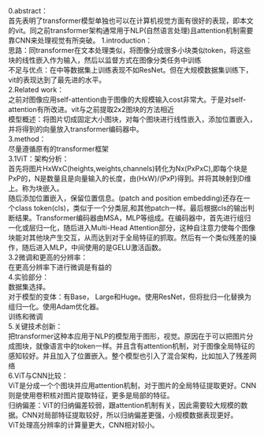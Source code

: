 0.abstract：  
首先表明了transformer模型单独也可以在计算机视觉方面有很好的表现，即本文的vit。同之前transformer架构通常用于NLP(自然语言处理)且attention机制需要靠CNN来处理视觉有所突破。 
1.introduction：  
思路：同transformer在文本处理类似，将图像分成很多小块类似token，将这些块的线性嵌入作为输入，然后以监督方式在图像分类任务中训练  
不足与优点：在中等数据集上训练表现不如ResNet。但在大规模数据集训练下，vit的表现达到了最先进的水平。  
2.Related work：  
之前对图像应用self-attention由于图像的大规模输入cost非常大。于是对self-attention有所改进。vit与之前提取2x2图块的方法相近  
模型概述：将图片切成固定大小图块，对每个图块进行线性嵌入，添加位置嵌入，并将得到的向量放入transformer编码器中。  
3.method：  
尽量遵循原有的transformer框架  
3.1ViT：架构分析：   
首先将图片HxWxC(heights,weights,channels)转化为Nx(PxPxC),即每个块是PxP的，N是数量且是向量输入的长度，由(HxW)/(PxP)得到。并将其映射到D维上。称为块嵌入。  
随后添加位置嵌入，保留位置信息。(patch and position embedding)还存在一个class token(cls)，类似于一个分类层,和其他patch一样。最后根据cls的输出判断结果。Transformer编码器由MSA，MLP等组成。在编码器中，首先进行组归一化或层归一化，随后进入Multi-Head Attention部分，这种自注意力使每个图像块能对其他块产生交互，从而达到对于全局特征的抓取。然后有一个类似残差的操作，随后进入MLP，中间使用的是GELU激活函数。  
3.2微调和更高的分辨率：  
在更高分辨率下进行微调是有益的  
4.实验部分：  
数据集选择。  
对于模型的变体：有Base， Large和Huge。使用ResNet，但将批归一化替换为组归一化。使用Adam优化器。  
训练和微调  
5.关键技术创新：  
把transformer这种本应用于NLP的模型用于图形，视觉。原因在于可以把图片分成图块，就像语言中的token一样。并且含有attention机制，对于图像全局特征的感知较好。并且加入了位置嵌入。整个模型也引入了混合架构，比如加入了残差网络  
6.ViT与CNN比较：  
ViT是分成一个个图块并应用attention机制，对于图片的全局特征提取更好。CNN则是使用卷积核对图片提取特征，更多是局部的特征。  
归纳偏差：ViT的归纳偏差较弱，跟attention机制有关，因此需要较大规模的数据。CNN对局部特征提取较好，所以归纳偏差更强，小规模数据表现更好。  
ViT处理高分辨率的计算量更大，CNN相对较小。